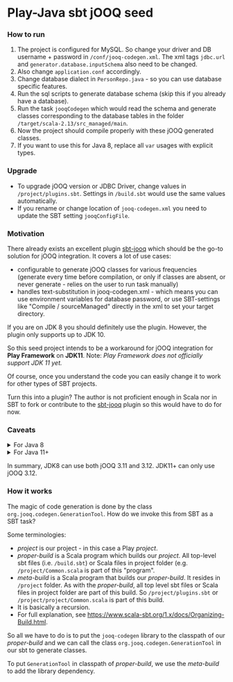 # Play-Java sbt jOOQ seed

### How to run
1. The project is configured for MySQL. So change your driver and DB username + password in `/conf/jooq-codegen.xml`. 
The xml tags `jdbc.url` and `generator.database.inputSchema` also need to be changed.
2. Also change `application.conf` accordingly.
3. Change database dialect in `PersonRepo.java` - so you can use database specific features.
3. Run the sql scripts to generate database schema (skip this if you already have a database).
4. Run the task `jooqCodegen` which would read the schema and generate 
classes corresponding to the database tables in the folder 
`/target/scala-2.13/src_managed/main`.
5. Now the project should compile properly with these jOOQ generated classes.
6. If you want to use this for Java 8, replace all `var` usages with explicit types.

### Upgrade

* To upgrade jOOQ version or JDBC Driver, change values in `/project/plugins.sbt`. 
Settings in `/build.sbt` would use the same values automatically.
* If you rename or change location of `jooq-codegen.xml` you need to update the 
SBT setting `jooqConfigFile`.

### Motivation
There already exists an excellent plugin [sbt-jooq](https://github.com/kxbmap/sbt-jooq/)
which should be the go-to solution for jOOQ integration. It covers a lot of use cases:
* configurable to generate jOOQ classes for various frequencies 
(generate every time before compilation, or only if classes are absent, or never generate - relies on the user to run task manually)
* handles text-substitution in jooq-codegen.xml - which means you can use environment variables for database password,
or use SBT-settings like "Compile / sourceManaged" directly in the xml to set your target directory.

If you are on JDK 8 you should definitely use the plugin. However, the plugin only supports up to JDK 10.

So this seed project intends to be a workaround for jOOQ integration for 
**Play Framework** on **JDK11**. Note: *Play Framework does not officially support JDK 11 yet.* 

Of course, once you understand the code you can easily change it to work for other types of SBT projects. 

Turn this into a plugin? The author is not proficient enough in Scala nor in SBT 
to fork or contribute to the [sbt-jooq](https://github.com/kxbmap/sbt-jooq/) plugin so this would have to do for now.

### Caveats

<details>
  <summary>For Java 8</summary>
  <p>Works for all new-ish versions of jOOQ: 3.11, 3.12</p>
  <p>In theory it should also work for earlier-but-new-ish versions 
    (this would be versions after <code>org.jooq.util.GenerationTool</code> 
    was renamed to <code>org.jooq.codegen.GenerationTool</code>) but testing is required.</p>
</details>
<details>
  <summary>For Java 11+</summary>
  <p>Only works for jOOQ 3.12</p>
  <p>
    This is due to issues related to classloading (JDK9 removed JAXB. JAXB implementations can be pulled in from Maven but it cannot be found by classloader).
  </p>
  <p><i>Requires knowledge about classloaders and SBT to debug this.</i></p>
  <p>
    jOOQ 3.12 has removed the dependency on JAXB and substituted with a home-grown
    XML library instead. So we don't have classloader issues anymore.
  </p>  
</details>

In summary, JDK8 can use both jOOQ 3.11 and 3.12. JDK11+ can only use jOOQ 3.12.  

### How it works

The magic of code generation is done by the class `org.jooq.codegen.GenerationTool`. 
How do we invoke this from SBT as a SBT task? 

Some terminologies: 

* *project* is our project - in this case a Play *project*.
* *proper-build* is a Scala program which builds our *project*. 
All top-level sbt files (i.e. `/build.sbt`) or Scala files in project folder (e.g. `/project/Common.scala` is part of this "program".
* *meta-build* is a Scala program that builds our *proper-build*. It resides in `/project` folder. 
As with the *proper-build*, all top level sbt files or Scala files in project folder are part of this build.
So `/project/plugins.sbt` or `/project/project/Common.scala` is part of this build.
* It is basically a recursion. 
* For full explanation, see https://www.scala-sbt.org/1.x/docs/Organizing-Build.html.

So all we have to do is to put the `jooq-codegen` library to the classpath of our *proper-build*
and we can call the class `org.jooq.codegen.GenerationTool` in our sbt  to generate classes.

To put `GenerationTool` in classpath of *proper-build*, we use the *meta-build* to add
the library dependency.
